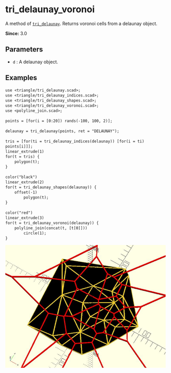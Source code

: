 # tri_delaunay_voronoi

A method of [`tri_delaunay`](lib3x-tri_delaunay.html). Returns voronoi cells from a delaunay object. 

**Since:** 3.0

## Parameters

- `d` : A delaunay object. 

## Examples

	use <triangle/tri_delaunay.scad>;
	use <triangle/tri_delaunay_indices.scad>;
	use <triangle/tri_delaunay_shapes.scad>;
	use <triangle/tri_delaunay_voronoi.scad>;
	use <polyline_join.scad>;

	points = [for(i = [0:20]) rands(-100, 100, 2)]; 

	delaunay = tri_delaunay(points, ret = "DELAUNAY");

	tris = [for(ti = tri_delaunay_indices(delaunay)) [for(i = ti) points[i]]];
	linear_extrude(1)
	for(t = tris) {
		polygon(t);
	}	

	color("black")
	linear_extrude(2)
	for(t = tri_delaunay_shapes(delaunay)) {
		offset(-1)
			polygon(t);
	}	

	color("red")
	linear_extrude(3)
	for(t = tri_delaunay_voronoi(delaunay)) {
		polyline_join(concat(t, [t[0]]))
		    circle(1);
	}

![tri_delaunay_voronoi](images/lib3x-tri_delaunay_voronoi-1.JPG)
